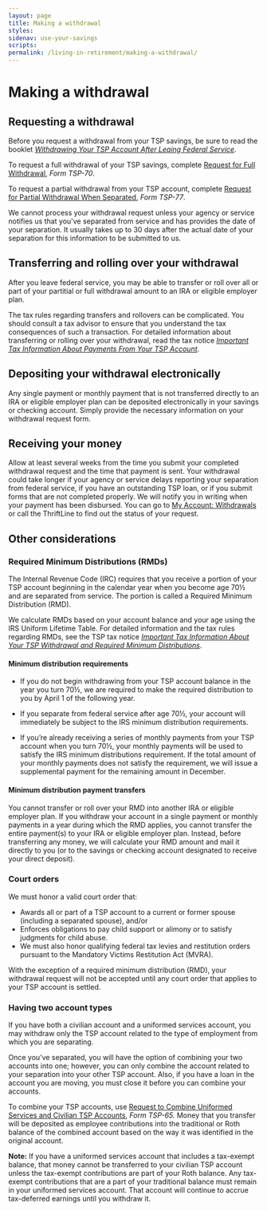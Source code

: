 ```yaml
---
layout: page
title: Making a withdrawal
styles:
sidenav: use-your-savings
scripts:
permalink: /living-in-retirement/making-a-withdrawal/
---
```


# Making a withdrawal

## Requesting a withdrawal

Before you request a withdrawal from your TSP savings, be sure to read the booklet [*Withdrawing Your TSP Account After Leaing Federal Service*](https://www.tsp.gov/PDF/formspubs/tspbk02.pdf).

To request a full withdrawal of your TSP savings, complete  [Request for Full Withdrawal](https://www.tsp.gov/PDF/formspubs/tsp-70.pdf), *Form TSP-70*.

To request a partial withdrawal from your TSP account, complete  [Request for Partial Withdrawal When Separated](https://www.tsp.gov/PDF/formspubs/tsp-77.pdf), *Form TSP-77*.

We cannot process your withdrawal request unless your agency or service notifies us that you've separated from service and has provides the date of your separation. It usually takes up to 30 days after the actual date of your separation for this information to be submitted to us.

## Transferring and rolling over your withdrawal

After you leave federal service, you may be able to transfer or roll over all or part of your partitial or full withdrawal amount to an IRA or eligible employer plan. 
 
The tax rules regarding transfers and rollovers can be complicated. You should consult a tax advisor to ensure that you understand the tax consequences of such a transaction. For detailed information about transferring or rolling over your withdrawal, read the tax notice [*Important Tax Information About Payments From Your TSP Account*](https://www.tsp.gov/PDF/formspubs/tsp-536.pdf). 

## Depositing your withdrawal electronically

Any single payment or monthly payment that is not transferred directly to an IRA or eligible employer plan can be deposited electronically in your savings or checking account. Simply provide the necessary information on your withdrawal request form.

## Receiving your money

Allow at least several weeks from the time you submit your completed withdrawal request and the time that payment is sent. Your withdrawal could take longer if your agency or service delays reporting your separation from federal service, if you have an outstanding TSP loan, or if you submit forms that are not completed properly. We will notify you in writing when your payment has been disbursed. You can go to [My Account: Withdrawals](https://www.tsp.gov/tsp/login.html) or call the ThriftLine to find out the status of your request.
 

## Other considerations


### Required Minimum Distributions (RMDs)

The Internal Revenue Code (IRC) requires that you receive a portion of your TSP account beginning in the calendar year when you become age 70½ and are separated from service. The portion is called a Required Minimum Distribution (RMD).
 
We calculate RMDs based on your account balance and your age using the IRS Uniform Lifetime Table. For detailed information and the tax rules regarding RMDs, see the TSP tax notice [*Important Tax Information About Your TSP Withdrawal and Required Minimum Distributions*](https://www.tsp.gov/PDF/formspubs/tsp-775.pdf).

#### Minimum distribution requirements

+ If you do not begin withdrawing from your TSP account balance in the year you turn 70½, we are required to make the required distribution to you by April 1 of the following year.

+ If you separate from federal service after age 70½, your account will immediately be subject to the IRS minimum distribution requirements.
 
+ If you’re already receiving a series of monthly payments from your TSP account when you turn 70½, your monthly payments will be used to satisfy the IRS minimum distributions requirement. If the total amount of your monthly payments does not satisfy the requirement, we will issue a supplemental payment for the remaining amount in December.

#### Minimum distribution payment transfers

You cannot transfer or roll over your RMD into another IRA or eligible employer plan. If you withdraw your account in a single payment or monthly payments in a year during which the RMD applies, you cannot transfer the entire payment(s) to your IRA or eligible employer plan. Instead, before transferring any money, we will calculate your RMD amount and mail it directly to you (or to the savings or checking account designated to receive your direct deposit).

### Court orders

We must honor a valid court order that:

+ Awards all or part of a TSP account to a current or former spouse (including a separated spouse), and/or
+ Enforces obligations to pay child support or alimony or to satisfy judgments for child abuse.
+ We must also honor qualifying federal tax levies and restitution orders pursuant to the Mandatory Victims Restitution Act (MVRA).

With the exception of a required minimum distribution (RMD), your withdrawal request will not be accepted until any court order that applies to your TSP account is settled.

### Having two account types

If you have both a civilian account and a uniformed services account, you may withdraw only the TSP account related to the type of employment from which you are separating.
 
Once you’ve separated, you will have the option of combining your two accounts into one; however, you can only combine the account related to your separation into your other TSP account. Also, if you have a loan in the account you are moving, you must close it before you can combine your accounts.
 
To combine your TSP accounts, use [Request to Combine Uniformed Services and Civilian TSP Accounts](https://www.tsp.gov/PDF/formspubs/tsp-65.pdf), *Form TSP-65.* Money that you transfer will be deposited as employee contributions into the traditional or Roth balance of the combined account based on the way it was identified in the original account.

**Note:** If you have a uniformed services account that includes a tax-exempt balance, that money cannot be transferred to your civilian TSP account unless the tax-exempt contributions are part of your Roth balance. Any tax-exempt contributions that are a part of your traditional balance must remain in your uniformed services account. That account will continue to accrue tax-deferred earnings until you withdraw it.

